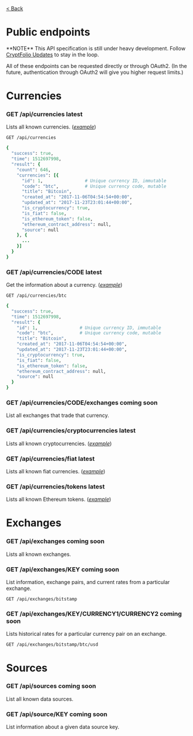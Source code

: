 [< Back](../)

# Public endpoints

<section class="warning">**NOTE** This API specification is still under heavy development. Follow <a href="https://support.cryptfolio.com/s1-general/updates">CryptFolio Updates</a> to stay in the loop.</section>

All of these endpoints can be requested directly or through OAuth2. (In the future, authentication through OAuth2 will give you higher request limits.)

# Currencies

### GET /api/currencies <span class="latest">latest</span>

Lists all known currencies. (_[example](https://preview.cryptfolio.com/api/currencies)_)

```
GET /api/currencies
```

```ruby
{
  "success": true,
  "time": 1512697998,
  "result": {
    "count": 646,
    "currencies": [{
      "id": 1,                # Unique currency ID, immutable
      "code": "btc",          # Unique currency code, mutable
      "title": "Bitcoin",
      "created_at": "2017-11-06T04:54:54+00:00",
      "updated_at": "2017-11-23T23:01:44+00:00",
      "is_cryptocurrency": true,
      "is_fiat": false,
      "is_ethereum_token": false,
      "ethereum_contract_address": null,
      "source": null
    }, {
      ...
    }]
  }
}
```

### GET /api/currencies/CODE <span class="latest">latest</span>

Get the information about a currency. (_[example](https://preview.cryptfolio.com/api/currencies/btc)_)

```
GET /api/currencies/btc
```

```ruby
{
  "success": true,
  "time": 1512697998,
  "result": {
    "id": 1,                # Unique currency ID, immutable
    "code": "btc",          # Unique currency code, mutable
    "title": "Bitcoin",
    "created_at": "2017-11-06T04:54:54+00:00",
    "updated_at": "2017-11-23T23:01:44+00:00",
    "is_cryptocurrency": true,
    "is_fiat": false,
    "is_ethereum_token": false,
    "ethereum_contract_address": null,
    "source": null
  }
}
```

### GET /api/currencies/CODE/exchanges <span class="coming">coming soon</span>

List all exchanges that trade that currency.

### GET /api/currencies/cryptocurrencies <span class="latest">latest</span>

Lists all known cryptocurrencies. (_[example](https://preview.cryptfolio.com/api/currencies/cryptocurrencies)_)

### GET /api/currencies/fiat <span class="latest">latest</span>

Lists all known fiat currencies. (_[example](https://preview.cryptfolio.com/api/currencies/fiat)_)

### GET /api/currencies/tokens <span class="latest">latest</span>

Lists all known Ethereum tokens. (_[example](https://preview.cryptfolio.com/api/currencies/tokens)_)

# Exchanges

### GET /api/exchanges <span class="coming">coming soon</span>

Lists all known exchanges.

### GET /api/exchanges/KEY <span class="coming">coming soon</span>

List information, exchange pairs, and current rates from a particular exchange.

```
GET /api/exchanges/bitstamp
```

### GET /api/exchanges/KEY/CURRENCY1/CURRENCY2 <span class="coming">coming soon</span>

Lists historical rates for a particular currency pair on an exchange.

```
GET /api/exchanges/bitstamp/btc/usd
```

# Sources

### GET /api/sources <span class="coming">coming soon</span>

List all known data sources.

### GET /api/source/KEY <span class="coming">coming soon</span>

List information about a given data source key.
